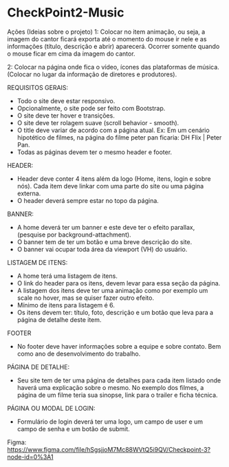 # CheckPoint2-Music

Ações (Ideias sobre o projeto)
1: Colocar no item animação, ou seja, a imagem do cantor ficará exporta até o momento do mouse ir nele e as informações (título, descrição e abrir) aparecerá.
Ocorrer somente quando o mouse ficar em cima da imagem do cantor.


2: Colocar na página onde fica o vídeo, ícones das plataformas de música. (Colocar no lugar da informação de diretores e produtores).










REQUISITOS GERAIS:
* Todo o site deve estar responsivo.
* Opcionalmente, o site pode ser feito com Bootstrap.
* O site deve ter hover e transições.
* O site deve ter rolagem suave (scroll behavior - smooth).
* O title deve variar de acordo com a página atual. Ex: Em um cenário hipotético de filmes, na página do filme peter pan ficaria: DH Flix | Peter Pan.
* Todas as páginas devem ter o mesmo header e footer.


HEADER:
* Header deve conter 4 itens além da logo (Home, itens, login e sobre nós). Cada item deve linkar com uma parte do site ou uma página externa.
* O header deverá sempre estar no topo da página. 

BANNER:
* A home deverá ter um banner e este deve ter o efeito parallax, (pesquise por background-attachment).
* O banner tem de ter um botão e uma breve descrição do site.
* O banner vai ocupar toda área da viewport (VH) do usuário. 


LISTAGEM DE ITENS:
* A home terá uma listagem de itens. 
* O link do header para os itens, devem levar para essa seção da página.
* A listagem dos itens deve ter uma animação como por exemplo um scale no hover, mas se quiser fazer outro efeito.
* Mínimo de itens para listagem é 6.
* Os itens devem ter: título, foto, descrição e um botão que leva para a página de detalhe deste item.

FOOTER
* No footer deve haver informações sobre a equipe e sobre contato. Bem como ano de desenvolvimento do trabalho. 


PÁGINA DE DETALHE:
* Seu site tem de ter uma página de detalhes para cada item listado onde haverá uma explicação sobre o mesmo. No exemplo dos filmes, a página de um filme teria sua sinopse, link para o trailer e ficha técnica.

PÁGINA OU MODAL DE LOGIN:
* Formulário de login deverá ter uma logo, um campo de user e um campo de senha e um botão de submit.




Figma: https://www.figma.com/file/hSgsjjoM7Mc88WVtQ5i9QV/Checkpoint-3?node-id=0%3A1
